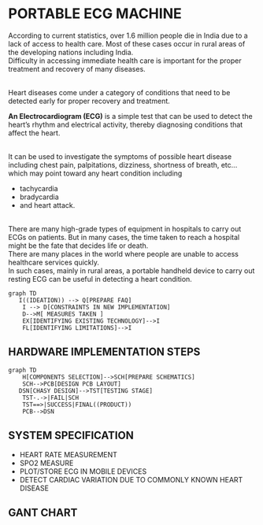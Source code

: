
# PORTABLE ECG MACHINE
According to current statistics, over 1.6 million people die in India due to a lack of access to
health care. Most of these cases occur in rural areas of the developing nations including India.<br>
Difficulty in accessing immediate health care is important for the proper treatment and recovery
of many diseases.

<br>
Heart diseases come under a category of conditions that need to be detected early for proper
recovery and treatment. 

**An Electrocardiogram (ECG)** is a simple test that can be used to detect
the heart’s rhythm and electrical activity, thereby diagnosing conditions that affect the heart.

 <br>
It
can be used to investigate the symptoms of possible heart disease including chest pain,
palpitations, dizziness, shortness of breath, etc... which may point toward any heart condition
including 

<br>

* tachycardia 
* bradycardia 
* and heart attack.

<br>
There are many high-grade types of equipment in hospitals to carry out ECGs on patients. But in
many cases, the time taken to reach a hospital might be the fate that decides life or death. <br>There
are many places in the world where people are unable to access healthcare services quickly. <br>In
such cases, mainly in rural areas, a portable handheld device to carry out resting ECG can be
useful in detecting a heart condition.<br>

````mermaid
graph TD 
   I((IDEATION)) --> Q[PREPARE FAQ] 
    I --> D[CONSTRAINTS IN NEW IMPLEMENTATION]
    D-->M[ MEASURES TAKEN ]
    EX[IDENTIFYING EXISTING TECHNOLOGY]-->I
    FL[IDENTIFYING LIMITATIONS]-->I

````
## HARDWARE IMPLEMENTATION STEPS

````mermaid
graph TD
    H[COMPONENTS SELECTION]-->SCH[PREPARE SCHEMATICS]
    SCH-->PCB[DESIGN PCB LAYOUT]
   DSN[CHASY DESIGN]-->TST[TESTING STAGE]
    TST-.->|FAIL|SCH
    TST==>|SUCCESS|FINAL((PRODUCT))
    PCB-->DSN
````
## SYSTEM SPECIFICATION

* HEART RATE MEASUREMENT
* SPO2 MEASURE
* PLOT/STORE ECG IN MOBILE DEVICES
* DETECT CARDIAC VARIATION DUE TO COMMONLY KNOWN HEART DISEASE

## GANT CHART

~~~mermaid


~~~